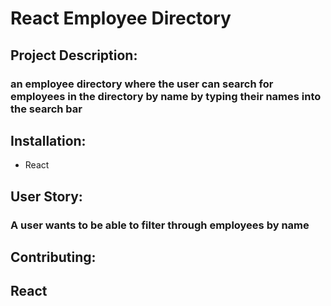 # React Employee Directory 
## Project Description: 
### an employee directory where the user can search for employees in the directory by name by typing their names into the search bar 
## Installation:
* React 
## User Story: 
### A user wants to be able to filter through employees by name 
## Contributing: 
## React 

